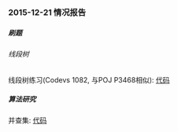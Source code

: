 ### 2015-12-21 情况报告
##### 刷题
###### 线段树
线段树练习(Codevs 1082, 与POJ P3468相似): [代码](http://git.oschina.net/riteme/test/raw/master/oi/Code/poj/P3468/ASimpleProblemWithIntegers.cpp)

##### 算法研究
并查集: [代码](http://git.oschina.net/riteme/test/raw/master/oi/Code/algs/Interval/UnionFind/UnionFind.hpp)
